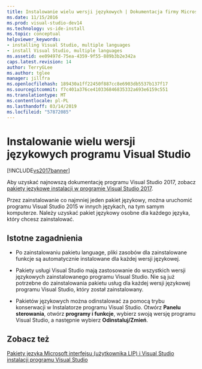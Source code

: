 ```yaml
---
title: Instalowanie wielu wersji językowych | Dokumentacja firmy Microsoft
ms.date: 11/15/2016
ms.prod: visual-studio-dev14
ms.technology: vs-ide-install
ms.topic: conceptual
helpviewer_keywords:
- installing Visual Studio, multiple languages
- install Visual Studio, multiple languages
ms.assetid: ee09497d-75ea-4359-9f55-889b3b2e342a
caps.latest.revision: 14
author: TerryGLee
ms.author: tglee
manager: jillfra
ms.openlocfilehash: 189430a1ff22450f887cc8e6903db5537b137f17
ms.sourcegitcommit: f7c401a376ce410336846835332a693e6159c551
ms.translationtype: MT
ms.contentlocale: pl-PL
ms.lasthandoff: 03/14/2019
ms.locfileid: "57872085"
---
```

# <a name="install-multiple-language-versions-of-visual-studio"></a>Instalowanie wielu wersji językowych programu Visual Studio
[!INCLUDE[vs2017banner](../includes/vs2017banner.md)]

Aby uzyskać najnowszą dokumentację programu Visual Studio 2017, zobacz [pakiety językowe instalacji w programie Visual Studio 2017](https://docs.microsoft.com/visualstudio/install/install-visual-studio#step-6---install-language-packs-optional).

Przez zainstalowanie co najmniej jeden pakiet językowy, można uruchomić programu Visual Studio 2015 w innych językach, na tym samym komputerze. Należy uzyskać pakiet językowy osobne dla każdego języka, który chcesz zainstalować.

## <a name="important-considerations"></a>Istotne zagadnienia

-   Po zainstalowaniu pakietu language, pliki zasobów dla zainstalowane funkcje są automatycznie instalowane dla każdej wersji językowej.

-   Pakiety usługi Visual Studio mają zastosowanie do wszystkich wersji językowych zainstalowanego programu Visual Studio. Nie są już potrzebne do zainstalowania pakietu usług dla każdej wersji językowej programu Visual Studio, który został zainstalowany.

-   Pakietów językowych można odinstalować za pomocą trybu konserwacji w Instalatorze programu Visual Studio. Otwórz **Panelu sterowania**, otwórz **programy i funkcje**, wybierz swoją wersję programu Visual Studio, a następnie wybierz **Odinstaluj/Zmień**.

## <a name="see-also"></a>Zobacz też
 [Pakiety języka Microsoft interfejsu (użytkownika LIP) i Visual Studio](../install/microsoft-language-interface-packs-lips-and-visual-studio.md) [instalacji programu Visual Studio](../install/install-visual-studio-2015.md)